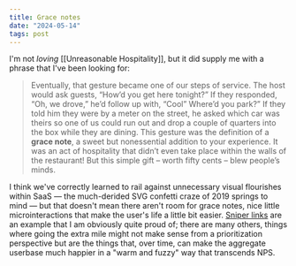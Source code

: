 ```yaml
---
title: Grace notes
date: "2024-05-14"
tags: post
---
```


I'm not _loving_ [[Unreasonable Hospitality]], but it did supply me with a phrase that I've been looking for:

> Eventually, that gesture became one of our steps of service. The host would ask guests, “How’d you get here tonight?” If they responded, “Oh, we drove,” he’d follow up with, “Cool” Where’d you park?” If they told him they were by a meter on the street, he asked which car was theirs so one of us could run out and drop a couple of quarters into the box while they are dining. This gesture was the definition of a **grace note**, a sweet but nonessential addition to your experience. It was an act of hospitality that didn’t even take place within the walls of the restaurant! But this simple gift – worth fifty cents – blew people’s minds.

I think we've correctly learned to rail against unnecessary visual flourishes within SaaS — the much-derided SVG confetti craze of 2019 springs to mind — but that doesn't mean there aren't room for grace notes, nice little microinteractions that make the user's life a little bit easier. [Sniper links](https://sniperl.ink/) are an example that I am obviously quite proud of; there are many others, things where going the extra mile might not make sense from a prioritization perspective but are the things that, over time, can make the aggregate userbase much happier in a "warm and fuzzy" way that transcends NPS.
